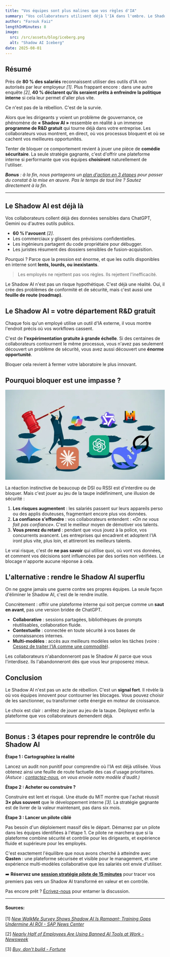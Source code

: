 ```yaml
---
title: "Vos équipes sont plus malines que vos règles d'IA"
summary: "Vos collaborateurs utilisent déjà l'IA dans l'ombre. Le Shadow AI révèle, en temps réel, où vos process bloquent et où se trouvent vos plus gros leviers de valeur. À vous de choisir : le subir, ou en faire votre avantage décisif."
author: "Farouk Faiz"
lengthInMinutes: 8
image:
  src: /src/assets/blog/iceberg.png
  alt: "Shadow AI Iceberg"
date: 2025-08-01
---
```


## Résumé

Près de **80 % des salariés** reconnaissent utiliser des outils d'IA non autorisés par leur employeur _\[1]_. Plus frappant encore : dans une autre enquête _\[2]_, **40 % déclarent qu'ils seraient prêts à enfreindre la politique interne** si cela leur permet d'aller plus vite.

Ce n'est pas de la rébellion. C'est de la survie.

Alors que les dirigeants y voient un problème de gouvernance, ce phénomène de **« Shadow AI »** ressemble en réalité à un immense **programme de R\&D gratuit** qui tourne déjà dans votre entreprise. Les collaborateurs vous montrent, en direct, où vos processus bloquent et où se cachent vos meilleures opportunités.

Tenter de bloquer ce comportement revient à jouer une pièce de **comédie sécuritaire**. La seule stratégie gagnante, c'est d'offrir une plateforme interne si performante que vos équipes **choisiront** naturellement de l'utiliser.

_**Bonus** : à la fin, nous partageons un [plan d'action en 3 étapes](#bonus--3-étapes-pour-reprendre-le-contrôle-du-shadow-ai) pour passer du constat à la mise en œuvre. Pas le temps de tout lire ? Sautez directement à la fin._

---

## Le Shadow AI est déjà là

Vos collaborateurs collent déjà des données sensibles dans ChatGPT, Gemini ou d'autres outils publics.

- **60 % l'avouent** _\[2]_.
- Les commerciaux y glissent des prévisions confidentielles.
- Les ingénieurs partagent du code propriétaire pour débugger.
- Les juristes résument des dossiers sensibles de fusion-acquisition.

Pourquoi ? Parce que la pression est énorme, et que les outils disponibles en interne sont **lents, lourds, ou inexistants**.

> Les employés ne rejettent pas vos règles. Ils rejettent l'inefficacité.

Le Shadow AI n'est pas un risque hypothétique. C'est déjà une réalité. Oui, il crée des problèmes de conformité et de sécurité, mais c'est aussi une **feuille de route (roadmap)**.

## Le Shadow AI = votre département R\&D gratuit

Chaque fois qu'un employé utilise un outil d'IA externe, il vous montre l'endroit précis où vos workflows cassent.

C'est de **l'expérimentation gratuite à grande échelle**. Si des centaines de collaborateurs contournent le même processus, vous n'avez pas seulement découvert un problème de sécurité, vous avez aussi découvert une **énorme opportunité**.

Bloquer cela revient à fermer votre laboratoire le plus innovant.

## Pourquoi bloquer est une impasse ?

![LLMs Whack-A-Mole](../../assets/blog/whack-a-mole.png)

La réaction instinctive de beaucoup de DSI ou RSSI est d'interdire ou de bloquer. Mais c'est jouer au jeu de la taupe indéfiniment, une illusion de sécurité :

1. **Les risques augmentent** : les salariés passent sur leurs appareils perso ou des applis douteuses, fragmentant encore plus vos données.
2. **La confiance s'effondre** : vos collaborateurs entendent : _«On ne vous fait pas confiance»_. C'est le meilleur moyen de démotiver vos talents.
3. **Vous prenez du retard** : pendant que vous jouez à la police, vos concurrents avancent. Les entreprises qui encadrent et adoptent l'IA iront plus vite, plus loin, et attireront les meilleurs talents.

Le vrai risque, c'est de **ne pas savoir** qui utilise quoi, où vont vos données, et comment vos décisions sont influencées par des sorties non vérifiées. Le blocage n'apporte aucune réponse à cela.

## L'alternative : rendre le Shadow AI superflu

On ne gagne jamais une guerre contre ses propres équipes. La seule façon d'éliminer le Shadow AI, c'est de le rendre inutile.

Concrètement : offrir une plateforme interne qui soit perçue comme un **saut en avant**, pas une version bridée de ChatGPT.

- **Collaborative** : sessions partagées, bibliothèques de prompts réutilisables, collaboration fluide.
- **Contextuelle** : connectée en toute sécurité à vos bases de connaissances internes.
- **Multi-modèles** : accès aux meilleurs modèles selon les tâches (voire : [Cessez de traiter l'IA comme une commodité](/fr/blog/stop-treating-ai-like-a-commodity)).

Les collaborateurs n'abandonneront pas le Shadow AI parce que vous l'interdisez. Ils l'abandonneront dès que vous leur proposerez mieux.

## Conclusion

Le Shadow AI n'est pas un acte de rébellion. C'est un **signal fort**. Il révèle là où vos équipes innovent pour contourner les blocages. Vous pouvez choisir de les sanctionner, ou transformer cette énergie en moteur de croissance.

Le choix est clair : arrêtez de jouer au jeu de la taupe. Déployez enfin la plateforme que vos collaborateurs demendent déjà.

---

## Bonus : 3 étapes pour reprendre le contrôle du Shadow AI

**Étape 1 : Cartographiez la réalité**

Lancez un audit non punitif pour comprendre où l'IA est déjà utilisée. Vous obtenez ainsi une feuille de route factuelle des cas d'usage prioritaires. _(Astuce : [contactez-nous](/fr/#contact-us), on vous envoie notre modèle d'audit.)_

**Étape 2 : Acheter ou construire ?**

Construire est lent et risqué. Une étude du MIT montre que l'achat réussit **3× plus souvent** que le développement interne _\[3]_. La stratégie gagnante est de livrer de la valeur maintenant, pas dans six mois.

**Étape 3 : Lancer un pilote ciblé**

Pas besoin d'un déploiement massif dès le départ. Démarrez par un pilote dans les équipes identifiées à l'étape 1. Ce pilote ne marchera que si la plateforme combine sécurité et contrôle pour les dirigeants, et expérience fluide et supérieure pour les employés.

C'est exactement l'équilibre que nous avons cherché à atteindre avec **Qasten** : une plateforme sécurisée et visible pour le management, et une expérience multi-modèles collaborative que les salariés ont envie d'utiliser.

➡️ **Réservez une [session stratégie pilote de 15 minutes](https://calendly.com/qasten/ai-strategy-session-15-min)** pour tracer vos premiers pas vers un Shadow AI transformé en valeur et en contrôle.

Pas encore prêt ? [Écrivez-nous](/fr/#contact-us) pour entamer la discussion.

---

#### Sources:

[1] _[New WalkMe Survey Shows Shadow AI Is Rampant; Training Gaps Undermine AI ROI - SAP News Center](https://news.sap.com/2025/08/new-walkme-survey-shadow-ai-rampant-training-gaps-undermine-roi/)_

[2] _[Nearly Half of Employees Are Using Banned AI Tools at Work - Newsweek](https://www.newsweek.com/nearly-half-employees-are-using-banned-ai-tools-work-2110261)_

[3] _[Buy, don't build - Fortune](https://fortune.com/2025/08/21/an-mit-report-that-95-of-ai-pilots-fail-spooked-investors-but-the-reason-why-those-pilots-failed-is-what-should-make-the-c-suite-anxious/)_
